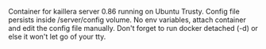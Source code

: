 Container for kaillera server 0.86 running on Ubuntu Trusty.
Config file persists inside /server/config volume.
No env variables, attach container and edit the config file manually.
Don't forget to run docker detached (-d) or else it won't let go of your tty.
